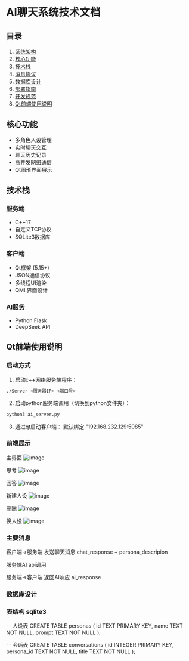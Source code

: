 # AI聊天系统技术文档

## 目录
1. [系统架构](#系统架构)
2. [核心功能](#核心功能)
3. [技术栈](#技术栈) 
4. [消息协议](#消息协议)
5. [数据库设计](#数据库设计)
6. [部署指南](#部署指南)
7. [开发规范](#开发规范)
8. [Qt前端使用说明](#qt前端使用说明)

## 核心功能
- 多角色人设管理
- 实时聊天交互  
- 聊天历史记录
- 高并发网络通信
- Qt图形界面展示

## 技术栈
### 服务端
- C++17
- 自定义TCP协议  
- SQLite3数据库

### 客户端
- Qt框架 (5.15+)
- JSON通信协议
- 多线程UI渲染
- QML界面设计

### AI服务
- Python Flask
- DeepSeek API

## Qt前端使用说明

### 启动方式
1. 启动c++网络服务端程序：
```bash
./Server <服务器IP> <端口号>
```
2. 启动python服务端调用（切换到python文件夹）：
```bash
python3 ai_server.py
```

3. 通过qt启动客户端：
默认绑定 "192.168.232.129:5085"

### 前端展示
主界面
![image](docs/images/主界面.png)

思考
![image](docs/images/思考.png)

回答
![image](docs/images/回答.png)

新建人设
![image](docs/images/新建人设.png)

删除
![image](docs/images/删除.png)

换人设
![image](docs/images/换人设.png)

### 主要消息

客户端→服务端 发送聊天消息 chat_response + persona_descripion

服务端AI api调用

服务端→客户端 返回AI响应 ai_response

### 数据库设计

### 表结构 sqlite3

-- 人设表
CREATE TABLE personas (
    id TEXT PRIMARY KEY,
    name TEXT NOT NULL,
    prompt TEXT NOT NULL
);

-- 会话表
CREATE TABLE conversations (
    id INTEGER PRIMARY KEY,
    persona_id TEXT NOT NULL,
    title TEXT NOT NULL
);



